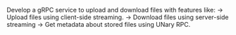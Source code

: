 Develop a gRPC service to upload and download files with features like:
-> Upload files using client-side streaming.
-> Download files using server-side streaming
-> Get metadata about stored files using UNary RPC.
